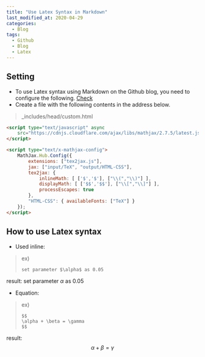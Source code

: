```yaml
---
title: "Use Latex Syntax in Markdown"
last_modified_at: 2020-04-29
categories:
  - Blog
tags:
  - Github
  - Blog
  - Latex
---
```


## Setting
* To use Latex syntax using Markdown on the Github blog, you need to configure the following. [Check](https://www.janmeppe.com/blog/How-to-add-mathjax-to-minimal-mistakes/)
* Create a file with the following contents in the address below.
> _includes/head/custom.html

```html
<script type="text/javascript" async
	src="https://cdnjs.cloudflare.com/ajax/libs/mathjax/2.7.5/latest.js?config=TeX-MML-AM_CHTML">
</script>

<script type="text/x-mathjax-config">
	MathJax.Hub.Config({
		extensions: ["tex2jax.js"],
		jax: ["input/TeX", "output/HTML-CSS"],
		tex2jax: {
			inlineMath: [ ['$','$'], ["\\(","\\)"] ],
			displayMath: [ ['$$','$$'], ["\\[","\\]"] ],
			processEscapes: true
		},
		"HTML-CSS": { availableFonts: ["TeX"] }
	});
</script>
```

## How to use Latex syntax

* Used inline:

> ex) 
> ```
> set parameter $\alpha$ as 0.05
> ``` 
 
result:  set parameter $\alpha$ as 0.05

* Equation:

> ex)
> ```
> $$
> \alpha + \beta = \gamma
> $$
> ```

result: 
$$
\alpha + \beta = \gamma
$$
